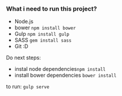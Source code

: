### What i need to run this project? ###

* Node.js
* bower `npm install bower`
* Gulp `npm install gulp`
* SASS `gem install sass`
* Git :D

Do next steps:

* instal node dependencies`npm install`
* install bower dependencies `bower install`

to run: `gulp serve`
